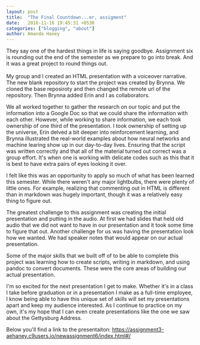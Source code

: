 ```yaml
---
layout: post
title:  "The Final Countdown...er, assigment"
date:   2016-11-16 19:45:31 +0530
categories: ["blogging", "about"]
author: Amanda Haney
---
```


They say one of the hardest things in life is saying goodbye.  Assignment six is rounding out the end of the semester as we prepare to go into break.  And it was a great project to round things out.  
<br>
My group and I created an HTML presentation with a voiceover narrative.  The new blank repository to start the project was created by Brynna.  We cloned the base reposiroty and then changed the remote url of the repository.  Then Brynna added Erin and I as collaborators. 

We all worked together to gather the research on our topic and put the information into a Google Doc so that we could share the information with each other.  However, while working to share information, we each took ownership of one third of the presentation.  I took ownership of setting up the universe, Erin delved a bit deeper into reinforcement learning, and Brynna illustrated the real-world examples about how neural networks and machine learing show up in our day-to-day lives.  Ensuring that the script was written correctly and that all of the material turned out correct was a group effort.  It's when one is working with delicate codes such as this that it is best to have extra pairs of eyes looking it over.  

I felt like this was an opportunity to apply so much of what has been learned this semester.  While there weren't any major lightbulbs, there were plenty of little ones.  For example, realizing that commenting out in HTML is different than in markdown was hugely important, though it was a relatively easy thing to figure out.

The greatest challenge to this assignment was creating the initial presentation and putting in the audio.  At first we had slides that held old audio that we did not want to have in our presentation and it took some time to figure that out.  Another challenge for us was having the presentation look how we wanted.  We had speaker notes that would appear on our actual presentation.  

Some of the major skills that we built off of to be able to complete this project was learning how to create scripts, writing in markdown, and using pandoc to convert documents. These were the core areas of building our actual presentation.  

I'm so excited for the next presentation I get to make.  Whether it's in a class I take before graduation or in a presentation I make as a full-time employee, I know being able to have this unique set of skills will set my presentations apart and keep my audience interested.  As I continue to practice on my own, it's my hope that I can even create presentations like the one we saw about the Gettysburg Address.

Below you'll find a link to the presentaiton:
https://assignment3-aehaney.c9users.io/newassignment6/index.html#/